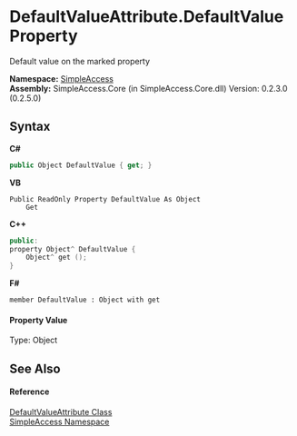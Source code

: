 # DefaultValueAttribute.DefaultValue Property 
 

Default value on the marked property

**Namespace:**&nbsp;<a href="5b81da8e-9a02-e6f3-6346-ccc62ec531d3">SimpleAccess</a><br />**Assembly:**&nbsp;SimpleAccess.Core (in SimpleAccess.Core.dll) Version: 0.2.3.0 (0.2.5.0)

## Syntax

**C#**<br />
``` C#
public Object DefaultValue { get; }
```

**VB**<br />
``` VB
Public ReadOnly Property DefaultValue As Object
	Get
```

**C++**<br />
``` C++
public:
property Object^ DefaultValue {
	Object^ get ();
}
```

**F#**<br />
``` F#
member DefaultValue : Object with get

```


#### Property Value
Type: Object

## See Also


#### Reference
<a href="7ba3e5d2-ca1d-9422-cd82-aea4db22f18f">DefaultValueAttribute Class</a><br /><a href="5b81da8e-9a02-e6f3-6346-ccc62ec531d3">SimpleAccess Namespace</a><br />